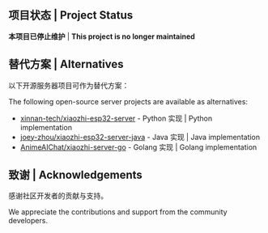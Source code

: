 
## 项目状态 | Project Status
**本项目已停止维护** | **This project is no longer maintained**

## 替代方案 | Alternatives
以下开源服务器项目可作为替代方案：

The following open-source server projects are available as alternatives:

- [xinnan-tech/xiaozhi-esp32-server](https://github.com/xinnan-tech/xiaozhi-esp32-server) - Python 实现 | Python implementation
- [joey-zhou/xiaozhi-esp32-server-java](https://github.com/joey-zhou/xiaozhi-esp32-server-java) - Java 实现 | Java implementation
- [AnimeAIChat/xiaozhi-server-go](https://github.com/AnimeAIChat/xiaozhi-server-go) - Golang 实现 | Golang implementation

## 致谢 | Acknowledgements
感谢社区开发者的贡献与支持。

We appreciate the contributions and support from the community developers.
